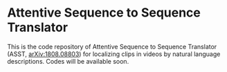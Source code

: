 # Attentive Sequence to Sequence Translator

This is the code repository of Attentive Sequence to Sequence Translator (ASST, [arXiv:1808.08803](https://arxiv.org/abs/1808.08803)) for localizing clips in videos by natural language descriptions. 
Codes will be available soon.

